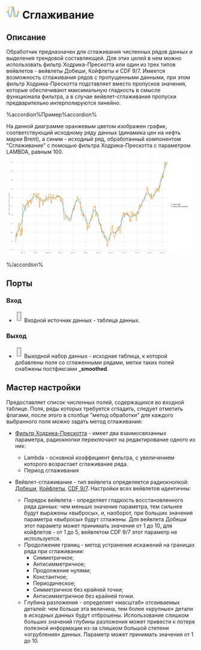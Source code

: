 # ![ ](../../media/app/icons/component-18/component-default-25.svg) Сглаживание

## Описание

Обработчик предназначен для сглаживания численных рядов данных и выделения трендовой составляющей. Для этих целей в нем можно использовать фильтр Ходрика-Прескотта или один из трех типов вейвлетов - вейвлеты Добеши, Койфлеты и CDF 9/7. Имеется возможность сглаживания рядов с пропущенными данными, при этом фильтр Ходрика-Прескотта подставляет вместо пропусков значения, которые обеспечивают максимальную гладкость в смысле функционала фильтра, а в случае вейвлет-сглаживания пропуски предварительно интерполируются линейно.

%accordion%Пример%accordion%

На данной диаграмме оранжевым цветом изображен график, соответствующий исходному ряду данных (динамика цен на нефть марки Brent), а синим - исходный ряд, обработанный компонентом "Сглаживание" с помощью фильтра Ходрика-Прескотта с параметром LAMBDA, равным 100. ![](../../media/app/processors/preprocessing/smoothing-example.svg)

%/accordion%

## Порты

### Вход

* ![](../../media/app/icons/ports/table-inactive.svg) Входной источник данных - таблица данных.

### Выход

* ![](../../media/app/icons/ports/table-inactive.svg) Выходной набор данных - исходная таблица, к которой добавлены поля со сглаженными рядами, метки таких полей снабжены постфиксами **_smoothed**.

## Мастер настройки

Предоставляет список численных полей, содержащихся во входной таблице. Поля, ряды которых требуется сгладить, следует отметить флагами, после этого в столбце "метод обработки" для каждого выбранного поля можно задать метод сглаживания:

* [Фильтр Ходрика-Прескотта](https://en.wikipedia.org/wiki/Hodrick%E2%80%93Prescott_filter) - имеет два взаимосвязанных параметра, радиокнопки переключают на редактирование одного из них:
  * Lambda - основной коэффициент фильтра, с увеличением которого возрастает сглаживание ряда.
  * Период сглаживания

* Вейвлет-сглаживание - тип вейвлета определяется радиокнопкой: [Добеши](https://ru.wikipedia.org/wiki/Вейвлеты_Добеши), [Койфлеты](https://ru.wikipedia.org/wiki/Вейвлет_Койфлет), [CDF 9/7](https://en.wikipedia.org/wiki/Cohen%E2%80%93Daubechies%E2%80%93Feauveau_wavelet). Настройки всех вейвлетов идентичны:
  * Порядок вейвлета - определяет гладкость восстановленного ряда данных: чем меньше значение параметра, тем сильнее будут выражены «выбросы», и, наоборот, при больших значения параметра «выбросы» будут сглажены. Для вейвлета Добеши этот параметр может принимать значения от 1 до 10, для койфлетов - от 1 до 5, вейвлетом CDF 9/7 этот параметр не используется.
  * Продолжение границ - метод устранения искажений на границах ряда при сглаживании:
    * Симметричное;
    * Антисимметричное;
    * Продолжение нулями;
    * Константное;
    * Периодическое;
    * Симметричное без крайней точки;
    * Антисимметричное без крайней точки.
  * Глубина разложения - определяет «масштаб» отсеиваемых деталей: чем больше эта величина, тем более «крупные» детали в исходных данных будут отброшены. Использование слишком больших значений глубины разложения может привести к потере полезной информации из-за слишком большой степени «огрубления» данных. Параметр может принимать значения от 1 до 10.
